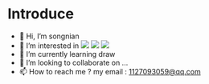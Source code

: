 # Introduce
- 👋 Hi, I’m songnian 
- 👀 I’m interested in <img style="display:inline" src="https://img.shields.io/badge/-HTML5-E34F26?style=flat-square&logo=html5&logoColor=white" /> <img style="display:inline" src="https://img.shields.io/badge/-CSS3-1572B6?style=flat-square&logo=css3" /> <img style="display:inline" src="https://img.shields.io/badge/-JavaScript-oringe?style=flat-square&logo=javascript" />
- 🌱 I’m currently learning draw
- 💞️ I’m looking to collaborate on ...
- 📫 How to reach me ? my email : 1127093059@qq.com